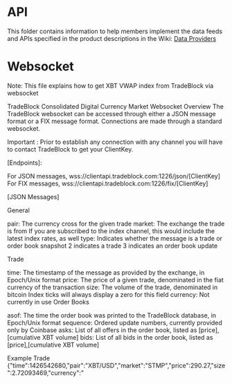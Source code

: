API
===

This folder contains information to help members implement the data feeds and APIs
specified in the product descriptions in the Wiki: [Data Providers](https://github.com/closedLoop/fintech-sandbox-curation/wiki/Data-Providers)

# Websocket

Note: This file explains how to get XBT VWAP index from TradeBlock via websocket

TradeBlock Consolidated Digital Currency Market Websocket Overview
The TradeBlock websocket can be accessed through either a JSON message format or a FIX message format.
Connections are made through a standard websocket.

Important : Prior to establish any connection with any channel you will have to contact TradeBlock to get your ClientKey.

[Endpoints]:

For JSON messages, wss://clientapi.tradeblock.com:1226/json/[ClientKey]
For FIX messages, wss://clientapi.tradeblock.com:1226/fix/[ClientKey]

[JSON Messages]

General

pair: The currency cross for the given trade
market: The exchange the trade is from
If you are subscribed to the index channel, this would include the latest index rates, as well type: Indicates whether the message is a trade or order book snapshot
2 indicates a trade
3 indicates an order book update

Trade

time: The timestamp of the message as provided by the exchange, in Epoch/Unix format
price: The price of a given trade, denominated in the fiat currency of the transaction
size: The volume of the trade, denominated in bitcoin
Index ticks will always display a zero for this field
currency: Not currently in use
Order Books

asof: The time the order book was printed to the TradeBlock database, in Epoch/Unix format
sequence: Ordered update numbers, currently provided only by Coinbase
asks: List of all offers in the order book, listed as [price],[cumulative XBT volume]
bids: List of all bids in the order book, listed as [price],[cumulative XBT volume]

Example Trade
{"time":1426542680,"pair":"XBT/USD","market":"STMP","price":290.27,"size":2.72093469,"currency":"
